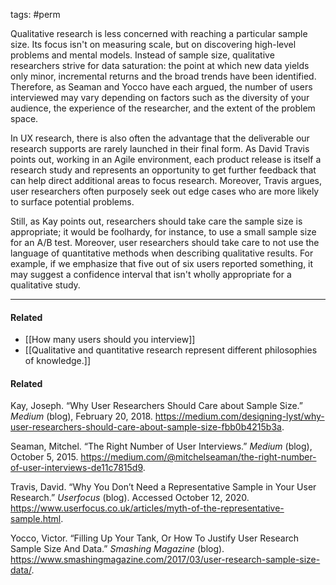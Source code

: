 tags: #perm

Qualitative research is less concerned with reaching a particular sample size. Its focus isn't on measuring scale, but on discovering high-level problems and mental models. Instead of sample size, qualitative researchers strive for data saturation: the point at which new data yields only minor, incremental returns and the broad trends have been identified. Therefore, as Seaman and Yocco have each argued, the number of users interviewed may vary depending on factors such as the diversity of your audience, the experience of the researcher, and the extent of the problem space.

In UX research, there is also often the advantage that the deliverable our research supports are rarely launched in their final form. As David Travis points out, working in an Agile environment, each product release is itself a research study and represents an opportunity to get further feedback that can help direct additional areas to focus research. Moreover, Travis argues, user researchers often purposely seek out edge cases who are more likely to surface potential problems. 

Still, as Kay points out, researchers should take care the sample size is appropriate; it would be foolhardy, for instance, to use a small sample size for an A/B test. Moreover, user researchers should take care to not use the language of quantitative methods when describing qualitative results. For example, if we emphasize that five out of six users reported something, it may suggest a confidence interval that isn't wholly appropriate for a qualitative study. 

---
#### Related
- [[How many users should you interview]]
- [[Qualitative and quantitative research represent different philosophies of knowledge.]]

#### Related
Kay, Joseph. “Why User Researchers Should Care about Sample Size.” *Medium* (blog), February 20, 2018. https://medium.com/designing-lyst/why-user-researchers-should-care-about-sample-size-fbb0b4215b3a.

Seaman, Mitchel. “The Right Number of User Interviews.” *Medium* (blog), October 5, 2015. https://medium.com/@mitchelseaman/the-right-number-of-user-interviews-de11c7815d9.

Travis, David. “Why You Don’t Need a Representative Sample in Your User Research.” *Userfocus* (blog). Accessed October 12, 2020. https://www.userfocus.co.uk/articles/myth-of-the-representative-sample.html.

Yocco, Victor. “Filling Up Your Tank, Or How To Justify User Research Sample Size And Data.” *Smashing Magazine* (blog). https://www.smashingmagazine.com/2017/03/user-research-sample-size-data/.
